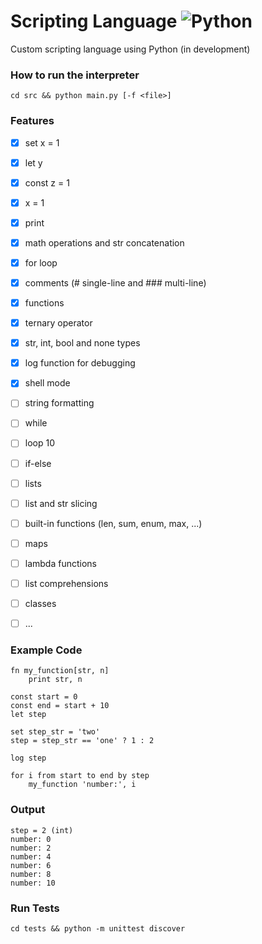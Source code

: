 # Scripting Language ![Python](https://skillicons.dev/icons?i=python)
Custom scripting language using Python (in development)

### How to run the interpreter
```
cd src && python main.py [-f <file>]
```

### Features
- [x] set x = 1
- [x] let y
- [x] const z = 1
- [x] x = 1
- [x] print
- [x] math operations and str concatenation
- [x] for loop
- [x] comments (# single-line and ### multi-line)
- [x] functions
- [x] ternary operator
- [x] str, int, bool and none types
- [x] log function for debugging
- [x] shell mode
- [ ] string formatting
- [ ] while
- [ ] loop 10
- [ ] if-else
- [ ] lists
- [ ] list and str slicing
- [ ] built-in functions (len, sum, enum, max, ...)
- [ ] maps
- [ ] lambda functions
- [ ] list comprehensions
- [ ] classes
- [ ] ...


### Example Code
```
fn my_function[str, n]
    print str, n

const start = 0
const end = start + 10
let step

set step_str = 'two'
step = step_str == 'one' ? 1 : 2

log step

for i from start to end by step
    my_function 'number:', i
```

### Output
```
step = 2 (int)
number: 0
number: 2
number: 4
number: 6
number: 8
number: 10
```

### Run Tests
```
cd tests && python -m unittest discover
```
